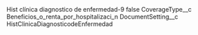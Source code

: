 <?xml version="1.0" encoding="UTF-8"?>
<CustomMetadata xmlns="http://soap.sforce.com/2006/04/metadata" xmlns:xsi="http://www.w3.org/2001/XMLSchema-instance" xmlns:xsd="http://www.w3.org/2001/XMLSchema">
    <label>Hist clínica diagnostico de enfermedad-9</label>
    <protected>false</protected>
    <values>
        <field>CoverageType__c</field>
        <value xsi:type="xsd:string">Beneficios_o_renta_por_hospitalizaci_n</value>
    </values>
    <values>
        <field>DocumentSetting__c</field>
        <value xsi:type="xsd:string">HistClinicaDiagnosticodeEnfermedad</value>
    </values>
</CustomMetadata>
